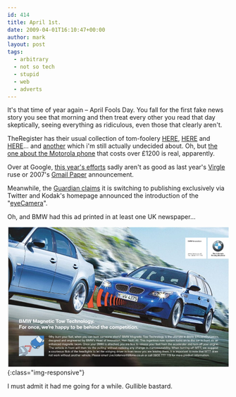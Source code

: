 ```yaml
---
id: 414
title: April 1st.
date: 2009-04-01T16:10:47+00:00
author: mark
layout: post
tags:
  - arbitrary
  - not so tech
  - stupid
  - web
  - adverts
---
```

It's that time of year again &#8211; April Fools Day. You fall for the first fake news story you see that morning and then treat every other you read that day skeptically, seeing everything as ridiculous, even those that clearly aren't.

TheRegister has their usual collection of tom-foolery [HERE](http://www.theregister.co.uk/2009/04/01/watch_out_london/), [HERE](http://www.theregister.co.uk/2009/04/01/apple_secrecy_patent/) and [HERE](http://www.theregister.co.uk/2009/04/01/skype_nsa_backdoor_iphone_deal/)&#8230; and [another](http://www.theregister.co.uk/2009/04/01/laptops_direct_offer/) which i'm still actually undecided about. Oh, but [the one about the Motorola phone](http://www.reghardware.co.uk/2009/04/01/review_phone_motorola_aura/) that costs over £1200 is real, apparently.

Over at Google, [this year's efforts](http://www.google.com/intl/en_us/landing/cadie/) sadly aren't as good as last year's [Virgle](http://www.google.com/virgle/) ruse or 2007's [Gmail Paper](http://mail.google.com/mail/help/paper/more.html) announcement.

Meanwhile, the [Guardian claims](http://www.guardian.co.uk/media/2009/apr/01/guardian-twitter-media-technology) it is switching to publishing exclusively via Twitter and Kodak's homepage announced the introduction of the "[eyeCamera](http://aprilfoolsdayontheweb.com/joke/6309/?size=1)".

Oh, and BMW had this ad printed in at least one UK newspaper&#8230;

![BMW advert, 1st April](/images/fromwp/2009/04/bmw_ad_010409.jpg){:class="img-responsive"}

I must admit it had me going for a while. Gullible bastard.
